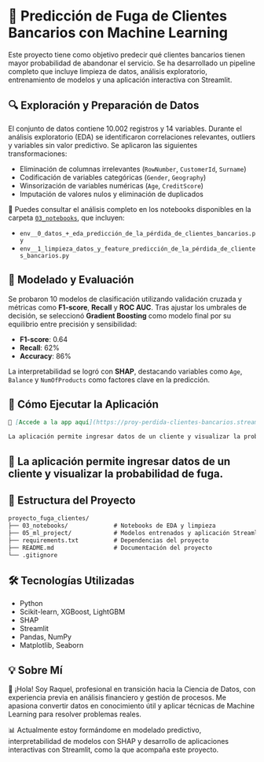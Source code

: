 # 💼 Predicción de Fuga de Clientes Bancarios con Machine Learning

Este proyecto tiene como objetivo predecir qué clientes bancarios tienen mayor probabilidad de abandonar el servicio. Se ha desarrollado un pipeline completo que incluye limpieza de datos, análisis exploratorio, entrenamiento de modelos y una aplicación interactiva con Streamlit.

## 🔍 Exploración y Preparación de Datos

El conjunto de datos contiene 10.002 registros y 14 variables. Durante el análisis exploratorio (EDA) se identificaron correlaciones relevantes, outliers y variables sin valor predictivo. Se aplicaron las siguientes transformaciones:

- Eliminación de columnas irrelevantes (`RowNumber`, `CustomerId`, `Surname`)
- Codificación de variables categóricas (`Gender`, `Geography`)
- Winsorización de variables numéricas (`Age`, `CreditScore`)
- Imputación de valores nulos y eliminación de duplicados

📓 Puedes consultar el análisis completo en los notebooks disponibles en la carpeta [`03_notebooks`](./03_notebooks), que incluyen:

- `env__0_datos_+_eda_predicción_de_la_pérdida_de_clientes_bancarios.py`
- `env__1_limpieza_datos_y_feature_predicción_de_la_pérdida_de_clientes_bancarios.py`

## 🤖 Modelado y Evaluación

Se probaron 10 modelos de clasificación utilizando validación cruzada y métricas como **F1-score**, **Recall** y **ROC AUC**. Tras ajustar los umbrales de decisión, se seleccionó **Gradient Boosting** como modelo final por su equilibrio entre precisión y sensibilidad:

- **F1-score**: 0.64  
- **Recall**: 62%  
- **Accuracy**: 86%

La interpretabilidad se logró con **SHAP**, destacando variables como `Age`, `Balance` y `NumOfProducts` como factores clave en la predicción.

## 🚀 Cómo Ejecutar la Aplicación

```markdown
🔗 [Accede a la app aquí](https://proy-perdida-clientes-bancarios.streamlit.app/)

La aplicación permite ingresar datos de un cliente y visualizar la probabilidad de fuga.
```
## 📌 La aplicación permite ingresar datos de un cliente y visualizar la probabilidad de fuga.

## 📂 Estructura del Proyecto
```markdown
proyecto_fuga_clientes/
├── 03_notebooks/             # Notebooks de EDA y limpieza
├── 05_ml_project/            # Modelos entrenados y aplicación Streamlit
├── requirements.txt          # Dependencias del proyecto
├── README.md                 # Documentación del proyecto
└── .gitignore
```
## 🛠 Tecnologías Utilizadas

- Python
- Scikit-learn, XGBoost, LightGBM
- SHAP
- Streamlit
- Pandas, NumPy
- Matplotlib, Seaborn

## 💡 Sobre Mí

👋 ¡Hola! Soy Raquel, profesional en transición hacia la Ciencia de Datos, con experiencia previa en análisis financiero y gestión de procesos. Me apasiona convertir datos en conocimiento útil y aplicar técnicas de Machine Learning para resolver problemas reales.

📊 Actualmente estoy formándome en modelado predictivo, interpretabilidad de modelos con SHAP y desarrollo de aplicaciones interactivas con Streamlit, como la que acompaña este proyecto.
